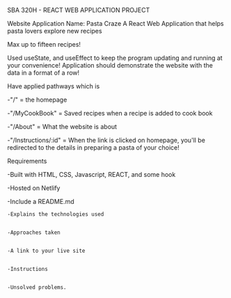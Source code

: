 SBA 320H - REACT WEB APPLICATION PROJECT


Website Application Name: Pasta Craze
A React Web Application that helps pasta lovers explore new recipes

Max up to fifteen recipes!

Used useState, and useEffect to keep the program updating and running at your convenience!
Application should demonstrate the website with the data in a format of a row!

Have applied pathways which is 

-"/" = the homepage


-"/MyCookBook" = Saved recipes when a recipe is added to cook book


-"/About" = What the website is about

-"/Instructions/:id" = When the link is clicked on homepage, you'll be redirected to the details in preparing a pasta of your choice!








Requirements


-Built with HTML, CSS, Javascript, REACT, and some hook


-Hosted on Netlify


-Include a README.md

    
    -Explains the technologies used
    
    
    -Approaches taken
    
    
    -A link to your live site
    
    
    -Instructions
    
    
    -Unsolved problems.
